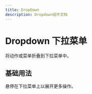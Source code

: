 ```yaml
---
title: DropDown
description: Dropdown组件文档
---
```



# Dropdown 下拉菜单

将动作或菜单折叠到下拉菜单中。

## 基础用法

悬停在下拉菜单上以展开更多操作。

<preview path="../demo/Dropdown/Basic.vue"></preview>






<br><br><br><br>
